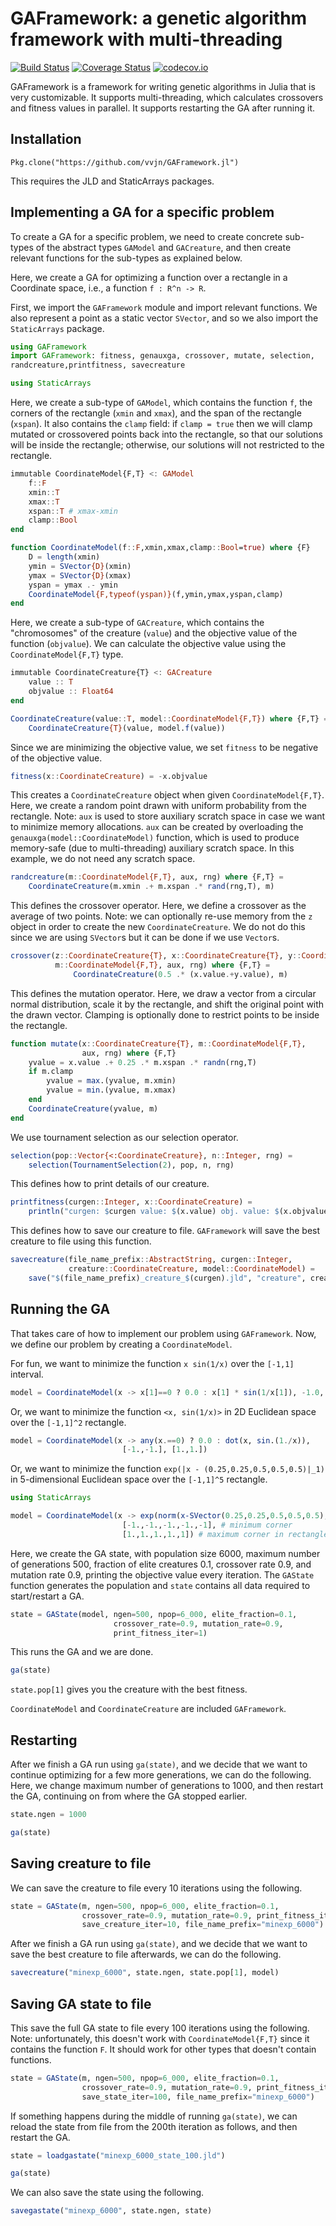 # GAFramework: a genetic algorithm framework with multi-threading

[![Build Status](https://travis-ci.org/vvjn/GAFramework.jl.svg?branch=master)](https://travis-ci.org/vvjn/GAFramework.jl) [![Coverage Status](https://coveralls.io/repos/vvjn/GAFramework.jl/badge.svg?branch=master&service=github)](https://coveralls.io/github/vvjn/GAFramework.jl?branch=master) [![codecov.io](http://codecov.io/github/vvjn/GAFramework.jl/coverage.svg?branch=master)](http://codecov.io/github/vvjn/GAFramework.jl?branch=master)

GAFramework is a framework for writing genetic algorithms in Julia that is very
customizable. It supports multi-threading, which calculates crossovers
and fitness values in parallel. It supports restarting the GA after
running it.

## Installation

`Pkg.clone("https://github.com/vvjn/GAFramework.jl")`

This requires the JLD and StaticArrays packages.

## Implementing a GA for a specific problem

To create a GA for a specific problem, we need to create concrete
sub-types of the abstract types `GAModel` and `GACreature`, and then
create relevant functions for the sub-types as explained below.

Here, we create a GA for optimizing a function over a rectangle in a
Coordinate space, i.e., a function `f : R^n -> R`.

First, we import the `GAFramework` module and import relevant
functions. We also represent a point as a static vector `SVector`, and
so we also import the `StaticArrays` package.

```julia
using GAFramework
import GAFramework: fitness, genauxga, crossover, mutate, selection,
randcreature,printfitness, savecreature

using StaticArrays
```

Here, we create a sub-type of `GAModel`, which contains the function
`f`, the corners of the rectangle (`xmin` and `xmax`), and the span of
the rectangle (`xspan`). It also contains the `clamp` field: if `clamp
= true` then we will clamp mutated or crossovered points back into the
rectangle, so that our solutions will be inside the rectangle;
otherwise, our solutions will not restricted to the rectangle.

```julia
immutable CoordinateModel{F,T} <: GAModel
    f::F
    xmin::T
    xmax::T
    xspan::T # xmax-xmin
    clamp::Bool
end

function CoordinateModel(f::F,xmin,xmax,clamp::Bool=true) where {F}
    D = length(xmin)
    ymin = SVector{D}(xmin)
    ymax = SVector{D}(xmax)
    yspan = ymax .- ymin
    CoordinateModel{F,typeof(yspan)}(f,ymin,ymax,yspan,clamp)
end
```

Here, we create a sub-type of `GACreature`, which contains the
"chromosomes" of the creature (`value`) and the objective value of the
function (`objvalue`). We can calculate the objective value using the
`CoordinateModel{F,T}` type.

```julia
immutable CoordinateCreature{T} <: GACreature
    value :: T
    objvalue :: Float64
end

CoordinateCreature(value::T, model::CoordinateModel{F,T}) where {F,T} =
    CoordinateCreature{T}(value, model.f(value))
```

Since we are minimizing the objective value, we set `fitness` to be
negative of the objective value.

```julia
fitness(x::CoordinateCreature) = -x.objvalue
```

This creates a `CoordinateCreature` object when given
`CoordinateModel{F,T}`. Here, we create a random point drawn with uniform
probability from the rectangle. Note: `aux` is used to store auxiliary
scratch space in case we want to minimize memory
allocations. `aux` can be created by overloading the
`genauxga(model::CoordinateModel)` function, which is used to produce
memory-safe (due to multi-threading) auxiliary scratch space. In this
example, we do not need any scratch space.

```julia
randcreature(m::CoordinateModel{F,T}, aux, rng) where {F,T} =
    CoordinateCreature(m.xmin .+ m.xspan .* rand(rng,T), m)
```

This defines the crossover operator. Here, we define a crossover as
the average of two points. Note: we can optionally re-use memory from
the `z` object in order to create the new `CoordinateCreature`. We do
not do this since we are using `SVector`s but it can be done if we use
`Vector`s.

```julia
crossover(z::CoordinateCreature{T}, x::CoordinateCreature{T}, y::CoordinateCreature{T},
          m::CoordinateModel{F,T}, aux, rng) where {F,T} =
              CoordinateCreature(0.5 .* (x.value.+y.value), m)
```

This defines the mutation operator. Here, we draw a vector from a
circular normal distribution, scale it by the rectangle, and shift the
original point with the drawn vector. Clamping is optionally done to
restrict points to be inside the rectangle.

```julia
function mutate(x::CoordinateCreature{T}, m::CoordinateModel{F,T},
                aux, rng) where {F,T}
    yvalue = x.value .+ 0.25 .* m.xspan .* randn(rng,T)
    if m.clamp
        yvalue = max.(yvalue, m.xmin)
        yvalue = min.(yvalue, m.xmax)
    end
    CoordinateCreature(yvalue, m)
end
```

We use tournament selection as our selection operator.

```julia
selection(pop::Vector{<:CoordinateCreature}, n::Integer, rng) =
    selection(TournamentSelection(2), pop, n, rng)
```

This defines how to print details of our creature.

```julia
printfitness(curgen::Integer, x::CoordinateCreature) =
    println("curgen: $curgen value: $(x.value) obj. value: $(x.objvalue)")
```

This defines how to save our creature to file. `GAFramework` will save
the best creature to file using this function.

```julia
savecreature(file_name_prefix::AbstractString, curgen::Integer,
             creature::CoordinateCreature, model::CoordinateModel) =
    save("$(file_name_prefix)_creature_$(curgen).jld", "creature", creature)
```

## Running the GA

That takes care of how to implement our problem using
`GAFramework`. Now, we define our problem by creating a
`CoordinateModel`.

For fun, we want to minimize the function `x sin(1/x)` over the
`[-1,1]` interval.

```julia
model = CoordinateModel(x -> x[1]==0 ? 0.0 : x[1] * sin(1/x[1]), -1.0, 1.0)
```

Or, we want to minimize the function `<x, sin(1/x)>` in 2D
Euclidean space over the `[-1,1]^2` rectangle.

```julia
model = CoordinateModel(x -> any(x.==0) ? 0.0 : dot(x, sin.(1./x)),
                         [-1.,-1.], [1.,1.])
```

Or, we want to minimize the function `exp(|x - (0.25,0.25,0.5,0.5,0.5)|_1)` in
5-dimensional Euclidean space over the `[-1,1]^5` rectangle.

```julia
using StaticArrays

model = CoordinateModel(x -> exp(norm(x-SVector(0.25,0.25,0.5,0.5,0.5),1)),
                         [-1.,-1.,-1.,-1.,-1], # minimum corner
                         [1.,1.,1.,1.,1]) # maximum corner in rectangle
```

Here, we create the GA state, with population size 6000, maximum number
of generations 500, fraction of elite creatures 0.1, crossover rate
0.9, and mutation rate 0.9, printing the objective value every
iteration. The `GAState` function generates the population and `state` contains
all data required to start/restart a GA.

```julia
state = GAState(model, ngen=500, npop=6_000, elite_fraction=0.1,
                       crossover_rate=0.9, mutation_rate=0.9,
                       print_fitness_iter=1)
```

This runs the GA and we are done.

```julia
ga(state)
````

`state.pop[1]` gives you the creature with the best fitness.

`CoordinateModel` and `CoordinateCreature` are included `GAFramework`.

## Restarting

After we finish a GA run using `ga(state)`, and we decide that we
want to continue optimizing for a few more generations, we can do the
following.  Here, we change maximum number of generations to 1000, and
then restart the GA, continuing on from where the GA stopped earlier.

```julia
state.ngen = 1000

ga(state)
```

## Saving creature to file

We can save the creature to file every 10 iterations using the following.

```julia
state = GAState(m, ngen=500, npop=6_000, elite_fraction=0.1,
                crossover_rate=0.9, mutation_rate=0.9, print_fitness_iter=1,
                save_creature_iter=10, file_name_prefix="minexp_6000")
```

After we finish a GA run using `ga(state)`, and we decide that we
want to save the best creature to file afterwards, we can do the following.

```julia
savecreature("minexp_6000", state.ngen, state.pop[1], model)
```

## Saving GA state to file

This save the full GA state to file every 100 iterations using the
following. Note: unfortunately, this doesn't work with
`CoordinateModel{F,T}` since it contains the function `F`. It should
work for other types that doesn't contain functions.

```julia
state = GAState(m, ngen=500, npop=6_000, elite_fraction=0.1,
                crossover_rate=0.9, mutation_rate=0.9, print_fitness_iter=1,
                save_state_iter=100, file_name_prefix="minexp_6000")
```

If something happens during the middle of running `ga(state)`, we can
reload the state from file from the 200th iteration as follows, and
then restart the GA.

```julia
state = loadgastate("minexp_6000_state_100.jld")

ga(state)
```

We can also save the state using the following.

```julia
savegastate("minexp_6000", state.ngen, state)
```
